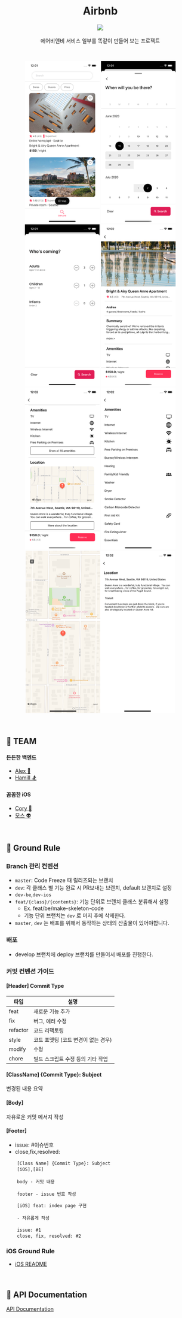 <h1 align="center">
  Airbnb
</h1>
<p align="center">

<p align="center">
 <img src="https://img.shields.io/badge/platform-iOS-9cf.svg">
 <p align="center">에어비앤비 서비스 일부를 똑같이 만들어 보는 프로젝트</p>
</p>

<br>

<p align="center">
<img src="https://github.com/codesquad-member-2020/airbnb-03/blob/dev-ios/screenshots/iPhone11.stays-1.png" width="200px"> <img src="https://github.com/codesquad-member-2020/airbnb-03/blob/dev-ios/screenshots/iPhone11.stays-2.png" width="200px"> <img src="https://github.com/codesquad-member-2020/airbnb-03/blob/dev-ios/screenshots/iPhone11.stays-3.png" width="200px"> <img src="https://github.com/codesquad-member-2020/airbnb-03/blob/dev-ios/screenshots/iPhone11.detail-1.png" width="200px"> <img src="https://github.com/codesquad-member-2020/airbnb-03/blob/dev-ios/screenshots/iPhone11.detail-2.png" width="200px"> <img src="https://github.com/codesquad-member-2020/airbnb-03/blob/dev-ios/screenshots/iPhone11.detail-3.png" width="200px"><img src="https://github.com/codesquad-member-2020/airbnb-03/blob/dev-ios/screenshots/iPhone11.detail-4.png" width="200px"><img src="https://github.com/codesquad-member-2020/airbnb-03/blob/dev-ios/screenshots/iPhone11.detail-5.png" width="200px">
</p>

<br>

## 🍔 TEAM

#### 든든한 백엔드

- [Alex 🚌](https://github.com/haveagood)
- [Hamill 🏂](https://github.com/Hamill210)

#### 꼼꼼한 iOS

- [Cory 🦊](https://github.com/corykim0829)
- [모스 👽](https://github.com/kjoonk)

<br>

## 📝 Ground Rule

### Branch 관리 컨벤션

- `master`: Code Freeze 때 릴리즈되는 브랜치
- `dev`: 각 클래스 별 기능 완료 시 PR보내는 브랜치, default 브랜치로 설정
- `dev-be`,`dev-ios`
- `feat/{class}/{contents}`: 기능 단위로 브랜치 클래스 분류해서 설정
  - Ex. feat/be/make-skeleton-code
  - 기능 단위 브랜치는 `dev` 로 머지 후에 삭제한다.
- `master`, `dev` 는 배포를 위해서 동작하는 상태의 산출물이 있어야합니다.

### 배포

- develop 브랜치에 deploy 브랜치를 만들어서 배포를 진행한다.

### 커밋 컨벤션 가이드

#### [**Header] Commit Type**

| 타입     | 설명                                |
| -------- | ----------------------------------- |
| feat     | 새로운 기능 추가                    |
| fix      | 버그, 에러 수정                     |
| refactor | 코드 리팩토링                       |
| style    | 코드 포맷팅 (코드 변경이 없는 경우) |
| modify   | 수정                                |
| chore    | 빌드 스크립트 수정 등의 기타 작업   |

#### [ClassName] {Commit Type}: Subject

변경된 내용 요약

#### [**Body]**

자유로운 커밋 메서지 작성

#### [**Footer]**

- issue: #이슈번호
- close,fix,resolved:

```
    [Class Name] {Commit Type}: Subject
    [iOS],[BE]
    
    body - 커밋 내용
    
    footer - issue 번호 작성
```

```
    [iOS] feat: index page 구현
    
    - 자유롭게 작성
    
    issue: #1
    close, fix, resolved: #2
```
### iOS Ground Rule

- [iOS README](https://github.com/codesquad-member-2020/airbnb-03/blob/dev/iOS/README.md)

<br>

## 📃 API Documentation

[API Documentation](https://documenter.getpostman.com/view/10764927/SzmmUuWY?version=latest)
